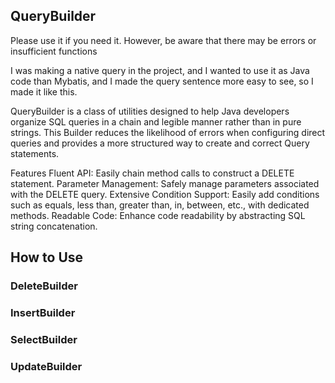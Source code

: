 ## QueryBuilder

Please use it if you need it. However, be aware that there may be errors or insufficient functions

I was making a native query in the project, and I wanted to use it as Java code than Mybatis, and I made the query sentence more easy to see, so I made it like this.



QueryBuilder is a class of utilities designed to help Java developers organize SQL queries in a chain and legible manner rather than in pure strings.
This Builder reduces the likelihood of errors when configuring direct queries and provides a more structured way to create and correct Query statements.

Features
Fluent API: Easily chain method calls to construct a DELETE statement.
Parameter Management: Safely manage parameters associated with the DELETE query.
Extensive Condition Support: Easily add conditions such as equals, less than, greater than, in, between, etc., with dedicated methods.
Readable Code: Enhance code readability by abstracting SQL string concatenation.

## How to Use

### DeleteBuilder

### InsertBuilder

### SelectBuilder

### UpdateBuilder
